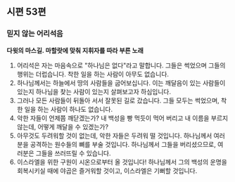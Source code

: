 ## 시편 53편

### 믿지 않는 어리석음
**다윗의 마스길. 마할랏에 맞춰 지휘자를 따라 부른 노래**
1. 어리석은 자는 마음속으로 "하나님은 없다"라고 말합니다. 그들은 썩었으며 그들의 행위는 더럽습니다. 착한 일을 하는 사람이 아무도 없습니다.
2. 하나님께서는 하늘에서 땅의 사람들을 굽어보십니다. 이는 깨달음이 있는 사람들이 있는지 하나님을 찾는 사람이 있는지 살펴보고자 하심입니다.
3. 그러나 모든 사람들이 뒤돌아 서서 잘못된 길로 갔습니다. 그들 모두는 썩었으며, 착한 일을 하는 사람이 하나도 없습니다.
4. 악한 자들이 언제쯤 깨닫겠는가? 내 백성을 빵 먹듯이 먹어 버리고 내 이름을 부르지 않는데, 어떻게 깨달을 수 있겠는가?
5. 아무것도 두려워할 것이 없는데, 악한 자들은 두려워 떨 것입니다. 하나님께서 여러분을 공격하는 원수들의 뼈를 부술 것입니다. 하나님께서 그들을 버리셨으므로, 여러분은 그들을 쓰러뜨릴 수 있습니다.
6. 이스라엘을 위한 구원이 시온으로부터 올 것입니다! 하나님께서 그의 백성의 운명을 회복시키실 때에 야곱은 즐거워할 것이고, 이스라엘은 기뻐할 것입니다.
